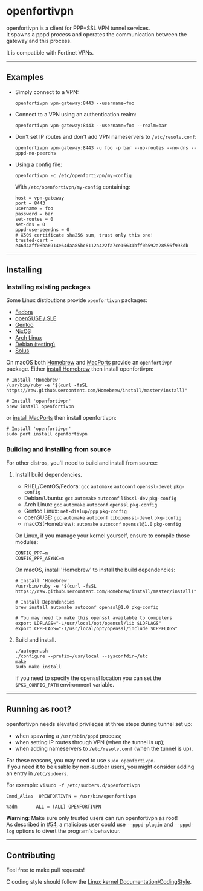 openfortivpn
============

openfortivpn is a client for PPP+SSL VPN tunnel services.  
It spawns a pppd process and operates the communication between the gateway and 
this process.

It is compatible with Fortinet VPNs.


--------
Examples
--------

* Simply connect to a VPN:
  ```
  openfortivpn vpn-gateway:8443 --username=foo
  ```

* Connect to a VPN using an authentication realm:
  ```
  openfortivpn vpn-gateway:8443 --username=foo --realm=bar
  ```

* Don't set IP routes and don't add VPN nameservers to `/etc/resolv.conf`:
  ```
  openfortivpn vpn-gateway:8443 -u foo -p bar --no-routes --no-dns --pppd-no-peerdns
  ```
* Using a config file:
  ```
  openfortivpn -c /etc/openfortivpn/my-config
  ```

  With `/etc/openfortivpn/my-config` containing:
  ```
  host = vpn-gateway
  port = 8443
  username = foo
  password = bar
  set-routes = 0
  set-dns = 0
  pppd-use-peerdns = 0
  # X509 certificate sha256 sum, trust only this one!
  trusted-cert = e46d4aff08ba6914e64daa85bc6112a422fa7ce16631bff0b592a28556f993db
  ```


----------
Installing
----------

### Installing existing packages

Some Linux distibutions provide `openfortivpn` packages:
* [Fedora](https://admin.fedoraproject.org/pkgdb/package/rpms/openfortivpn/)
* [openSUSE / SLE](https://software.opensuse.org/package/openfortivpn)
* [Gentoo](https://packages.gentoo.org/packages/net-vpn/openfortivpn)
* [NixOS](https://github.com/NixOS/nixpkgs/tree/master/pkgs/tools/networking/openfortivpn)
* [Arch Linux](https://aur.archlinux.org/packages/openfortivpn)
* [Debian (testing)](https://packages.debian.org/buster/openfortivpn)
* [Solus](https://packages.solus-project.com/unstable/o/openfortivpn/)

On macOS both [Homebrew](http://brewformulas.org/Openfortivpn) and
[MacPorts](https://www.macports.org) provide an `openfortivpn` package.
Either [install Homebrew](https://brew.sh/) then install openfortivpn:
```shell
# Install 'Homebrew'
/usr/bin/ruby -e "$(curl -fsSL https://raw.githubusercontent.com/Homebrew/install/master/install)"

# Install 'openfortivpn'
brew install openfortivpn
```

or [install MacPorts](https://www.macports.org/install.php) then install openfortivpn:
```shell
# Install 'openfortivpn'
sudo port install openfortivpn
```

### Building and installing from source

For other distros, you'll need to build and install from source:

1.  Install build dependencies.

    * RHEL/CentOS/Fedora: `gcc` `automake` `autoconf` `openssl-devel` `pkg-config`
    * Debian/Ubuntu: `gcc` `automake` `autoconf` `libssl-dev` `pkg-config`
    * Arch Linux: `gcc` `automake` `autoconf` `openssl` `pkg-config`
    * Gentoo Linux: `net-dialup/ppp` `pkg-config`
    * openSUSE: `gcc` `automake` `autoconf` `libopenssl-devel` `pkg-config`
    * macOS(Homebrew): `automake` `autoconf` `openssl@1.0` `pkg-config`

    On Linux, if you manage your kernel yourself, ensure to compile those modules:
    ```
    CONFIG_PPP=m
    CONFIG_PPP_ASYNC=m
    ```

    On macOS, install 'Homebrew' to install the build dependencies:
    ```shell
    # Install 'Homebrew'
    /usr/bin/ruby -e "$(curl -fsSL https://raw.githubusercontent.com/Homebrew/install/master/install)"

    # Install Dependencies
    brew install automake autoconf openssl@1.0 pkg-config

    # You may need to make this openssl available to compilers
    export LDFLAGS="-L/usr/local/opt/openssl/lib $LDFLAGS"
    export CPPFLAGS="-I/usr/local/opt/openssl/include $CPPFLAGS"
    ```

2.  Build and install.

    ```shell
    ./autogen.sh
    ./configure --prefix=/usr/local --sysconfdir=/etc
    make
    sudo make install
    ```

    If you need to specify the openssl location you can set the
    `$PKG_CONFIG_PATH` environment variable.


----------------
Running as root?
----------------

openfortivpn needs elevated privileges at three steps during tunnel set up:

* when spawning a `/usr/sbin/pppd` process;
* when setting IP routes through VPN (when the tunnel is up);
* when adding nameservers to `/etc/resolv.conf` (when the tunnel is up).

For these reasons, you may need to use `sudo openfortivpn`.  
If you need it to be usable by non-sudoer users, you might consider adding an 
entry in `/etc/sudoers`.

For example:
`visudo -f /etc/sudoers.d/openfortivpn`
```
Cmnd_Alias  OPENFORTIVPN = /usr/bin/openfortivpn

%adm       ALL = (ALL) OPENFORTIVPN
```

**Warning**: Make sure only trusted users can run openfortivpn as root!  
As described in [#54](https://github.com/adrienverge/openfortivpn/issues/54), 
a malicious user could use `--pppd-plugin` and `--pppd-log` options to divert 
the program's behaviour.


------------
Contributing
------------

Feel free to make pull requests!

C coding style should follow the 
[Linux kernel Documentation/CodingStyle](http://git.kernel.org/cgit/linux/kernel/git/torvalds/linux.git/tree/Documentation/process/coding-style.rst?id=refs/heads/master).
